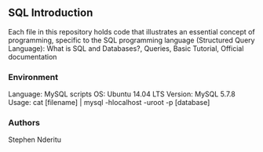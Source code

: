 ## SQL Introduction
Each file in this repository holds code that illustrates an essential concept of programming, specific to the SQL programming language (Structured Query Language): What is SQL and Databases?, Queries, Basic Tutorial, Official documentation

### Environment
Language: MySQL scripts
OS: Ubuntu 14.04 LTS
Version: MySQL 5.7.8
Usage: cat [filename] | mysql -hlocalhost -uroot -p [database]

### Authors
Stephen Nderitu
